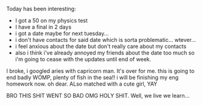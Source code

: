 
Today has been interesting: 
- I got a 50 on my physics test 
- I have a final in 2 days
- i got a date maybe for next tuesday... 
- i don't have contacts for said date which is sorta problematic... wtever... 
- i feel anxious about the date but don't really care about my contacts 
- also i think i've already annoyed my friends about the date too much so i'm going to cease with the updates until end of week. 

I broke, i googled aries with capricorn man. It's over for me. this is going to end badly WOMP, plenty of fish in the sea!! i will be finishing my eng homework now. oh dear. ALso matched with a cute girl, YAY 

BRO THIS SHIT WENT SO BAD OMG HOLY SHIT. Well, we live we learn... 
